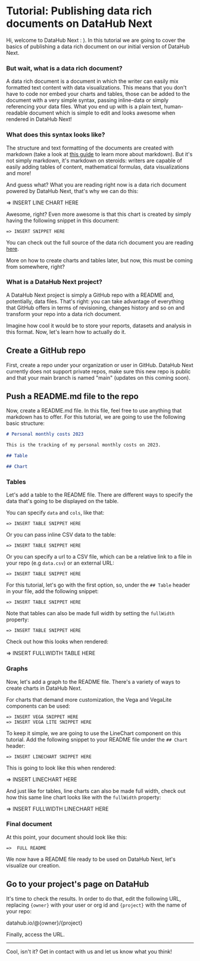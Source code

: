 # Tutorial: Publishing data rich documents on DataHub Next

Hi, welcome to DataHub Next : ). In this tutorial we are going to cover the basics of publishing a data rich document on our initial version of DataHub Next.

### But wait, what is a data rich document?

A data rich document is a document in which the writer can easily mix formatted text content with data visualizations. This means that you don't have to code nor embed your charts and tables, those can be added to the document with a very simple syntax, passing inline-data or simply referencing your data files. What you end up with is a plain text, human-readable document which is simple to edit and looks awesome when rendered in DataHub Next!

### What does this syntax looks like?

The structure and text formatting of the documents are created with markdown (take a look at [this guide](https://www.datopian.com/playbook/markdown) to learn more about markdown). But it's not simply markdown, it's markdown on steroids: writers are capable of easily adding tables of content, mathematical formulas, data visualizations and more!

And guess what? What you are reading right now is a data rich document powered by DataHub Next, that's why we can do this:

=> INSERT LINE CHART HERE

Awesome, right? Even more awesome is that this chart is created by simply having the following snippet in this document:

```
=> INSERT SNIPPET HERE
```

You can check out the full source of the data rich document you are reading [here]().

More on how to create charts and tables later, but now, this must be coming from somewhere, right?

### What is a DataHub Next project?

A DataHub Next project is simply a GitHub repo with a README and, potentially, data files. That's right: you can take advantage of everything that GitHub offers in terms of revisioning, changes history and so on and transform your repo into a data rich document.

Imagine how cool it would be to store your reports, datasets and analysis in this format. Now, let's learn how to actually do it.

## Create a GitHub repo

First, create a repo under your organization or user in GitHub. DataHub Next currently does not support private repos, make sure this new repo is public and that your main branch is named "main" (updates on this coming soon).

## Push a README.md file to the repo

Now, create a README.md file. In this file, feel free to use anything that markdown has to offer. For this tutorial, we are going to use the following basic structure:

```markdown
# Personal monthly costs 2023

This is the tracking of my personal monthly costs on 2023.

## Table

## Chart

```

### Tables

Let's add a table to the README file. There are different ways to specify the data that's going to be displayed on the table.

You can specify `data` and `cols`, like that:

```
=> INSERT TABLE SNIPPET HERE
```

Or you can pass inline CSV data to the table:

```
=> INSERT TABLE SNIPPET HERE
```

Or you can specify a url to a CSV file, which can be a relative link to a file in your repo (e.g `data.csv`) or an external URL:

```
=> INSERT TABLE SNIPPET HERE
```

For this tutorial, let's go with the first option, so, under the `## Table` header in your file, add the following snippet:

```
=> INSERT TABLE SNIPPET HERE
```

Note that tables can also be made full width by setting the `fullWidth` property:

```
=> INSERT TABLE SNIPPET HERE
```

Check out how this looks when rendered:

=> INSERT FULLWIDTH TABLE HERE

### Graphs

Now, let's add a graph to the README file. There's a variety of ways to create charts in DataHub Next.

For charts that demand more customization, the Vega and VegaLite components can be used:

```
=> INSERT VEGA SNIPPET HERE
=> INSERT VEGA LITE SNIPPET HERE
```

To keep it simple, we are going to use the LineChart component on this tutorial. Add the following snippet to your README file under the `## Chart` header:

```
=> INSERT LINECHART SNIPPET HERE
```

This is going to look like this when rendered:

=> INSERT LINECHART HERE

And just like for tables, line charts can also be made full width, check out how this same line chart looks like with the `fullWidth` property:

=> INSERT FULLWIDTH LINECHART HERE
  

### Final document

At this point, your document should look like this:

```
=>  FULL README 
```

We now have a README file ready to be used on DataHub Next, let's visualize our creation.

## Go to your project's page on DataHub

It's time to check the results. In order to do that, edit the following URL, replacing `{owner}` with your user or org id and `{project}` with the name of your repo:

datahub.io/@{owner}/{project}

Finally, access the URL.

___

Cool, isn't it? Get in contact with us and let us know what you think!

